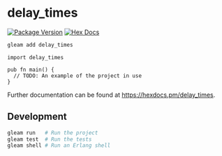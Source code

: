 # delay_times

[![Package Version](https://img.shields.io/hexpm/v/delay_times)](https://hex.pm/packages/delay_times)
[![Hex Docs](https://img.shields.io/badge/hex-docs-ffaff3)](https://hexdocs.pm/delay_times/)

```sh
gleam add delay_times
```
```gleam
import delay_times

pub fn main() {
  // TODO: An example of the project in use
}
```

Further documentation can be found at <https://hexdocs.pm/delay_times>.

## Development

```sh
gleam run   # Run the project
gleam test  # Run the tests
gleam shell # Run an Erlang shell
```
